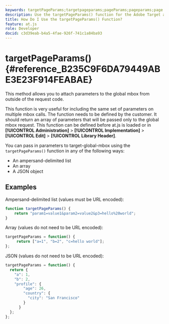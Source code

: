 ```yaml
---
keywords: targetPageParams;targetpageparams;pageParams;pageparams;page params;page parameters;at.js;functions;function
description: Use the targetPageParams() function for the Adobe Target at.js JavaScript library to attach parameters to the global mbox from outside of the request code.
title: How Do I Use the targetPageParams() Function?
feature: at.js
role: Developer
docid: c3d39eab-b4a5-4fae-926f-741c1a84ba93
---
```


# targetPageParams() {#reference_B235C9F6DA79449ABE3E23F914FEABAE}

This method allows you to attach parameters to the global mbox from outside of the request code.

This function is very useful for including the same set of parameters on multiple mbox calls. The function needs to be defined by the customer. It should return an array of parameters that will be passed only to the global mbox request. This function can be defined before at.js is loaded or in **[!UICONTROL Administration]** > **[!UICONTROL Implementation]** > **[!UICONTROL Edit]** > **[!UICONTROL Library Header]**.

You can pass in parameters to target-global-mbox using the `targetPageParams()` function in any of the following ways:

* An ampersand-delimited list 
* An array 
* A JSON object

## Examples

Ampersand-delimited list (values must be URL encoded):

```javascript
function targetPageParams() { 
    return "param1=value1&param2=value2&p3=hello%20world"; 
}
```

Array (values do not need to be URL encoded):

```javascript
targetPageParams = function() { 
     return ["a=1", "b=2", "c=hello world"]; 
};
```

JSON (values do not need to be URL encoded):

```javascript
targetPageParams = function() { 
  return { 
    "a": 1, 
    "b": 2, 
    "profile": { 
        "age": 26, 
        "country": { 
          "city": "San Francisco" 
        } 
      } 
  }; 
};
``` 
